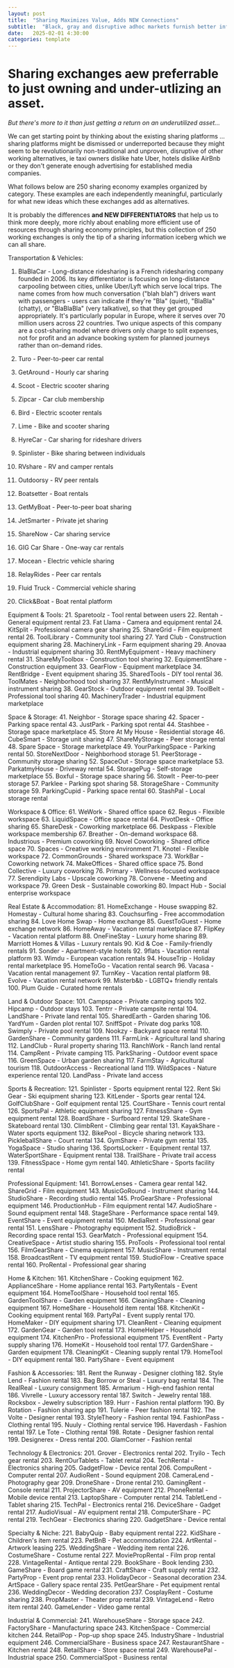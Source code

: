```yaml
---
layout: post
title:  "Sharing Maximizes Value, Adds NEW Connections"
subtitle:  "Black, gray and disruptive adhoc markets furnish better information and communication"
date:   2025-02-01 4:30:00
categories: template
---
```



# Sharing exchanges aew preferrable to just owning and under-utlizing an asset.

*But there's more to it than just getting a return on an underutilized asset...*

We can get starting point by thinking about the existing sharing platforms ... sharing platforms might be dismissed or underreported because they might seem to be revolutionarily non-traditional and unproven, disruptive of other working alternatives, ie taxi owners  dislike hate Uber, hotels dislike AirBnb or they don't generate enough advertising for established media companies. 

What follows below are 250 sharing economy examples organized by category. These examples are each independently meaningful, particularly for what new ideas which these exchanges add as alternatives. 

It is probably the differences **and NEW DIFFERENTIATORS** that help us to think more deeply, more richly about enabling more efficient use of resources through sharing economy principles, but this collection of 250 working exchanges is only the tip of a sharing information iceberg which we can all share.

Transportation & Vehicles:

1. BlaBlaCar - Long-distance ridesharing is a French ridesharing company founded in 2006. Its key differentiator is focusing on long-distance carpooling between cities, unlike Uber/Lyft which serve local trips. The name comes from how much conversation ("blah blah") drivers want with passengers - users can indicate if they're "Bla" (quiet), "BlaBla" (chatty), or "BlaBlaBla" (very talkative), so that they get grouped appropriately. It's particularly popular in Europe, where it serves over 70 million users across 22 countries. Two unique aspects of this company are a cost-sharing model where drivers only charge to split expenses, not for profit and an advance booking system for planned journeys rather than on-demand rides.

2. Turo - Peer-to-peer car rental
3. GetAround - Hourly car sharing
4. Scoot - Electric scooter sharing
5. Zipcar - Car club membership
6. Bird - Electric scooter rentals
7. Lime - Bike and scooter sharing
8. HyreCar - Car sharing for rideshare drivers
9. Spinlister - Bike sharing between individuals
10. RVshare - RV and camper rentals
11. Outdoorsy - RV peer rentals
12. Boatsetter - Boat rentals
13. GetMyBoat - Peer-to-peer boat sharing
14. JetSmarter - Private jet sharing
15. ShareNow - Car sharing service
16. GIG Car Share - One-way car rentals
17. Mocean - Electric vehicle sharing
18. RelayRides - Peer car rentals
19. Fluid Truck - Commercial vehicle sharing
20. Click&Boat - Boat rental platform

Equipment & Tools:
21. Sparetoolz - Tool rental between users
22. Rentah - General equipment rental
23. Fat Llama - Camera and equipment rental
24. KitSplit - Professional camera gear sharing
25. ShareGrid - Film equipment rental
26. ToolLibrary - Community tool sharing
27. Yard Club - Construction equipment sharing
28. MachineryLink - Farm equipment sharing
29. Anovaa - Industrial equipment sharing
30. RentMyEquipment - Heavy machinery rental
31. ShareMyToolbox - Construction tool sharing
32. EquipmentShare - Construction equipment
33. GearFlow - Equipment marketplace
34. RentBridge - Event equipment sharing
35. SharedTools - DIY tool rental
36. ToolMates - Neighborhood tool sharing
37. RentMyInstrument - Musical instrument sharing
38. GearStock - Outdoor equipment rental
39. ToolBelt - Professional tool sharing
40. MachineryTrader - Industrial equipment marketplace

Space & Storage:
41. Neighbor - Storage space sharing
42. Spacer - Parking space rental
43. JustPark - Parking spot rental
44. Stashbee - Storage space marketplace
45. Store At My House - Residential storage
46. CubeSmart - Storage unit sharing
47. ShareMyStorage - Peer storage rental
48. Spare Space - Storage marketplace
49. YourParkingSpace - Parking rental
50. StoreNextDoor - Neighborhood storage
51. PeerStorage - Community storage sharing
52. SpaceOut - Storage space marketplace
53. ParkatmyHouse - Driveway rental
54. StoragePug - Self-storage marketplace
55. Boxful - Storage space sharing
56. StowIt - Peer-to-peer storage
57. Parklee - Parking spot sharing
58. StorageShare - Community storage
59. ParkingCupid - Parking space rental
60. StashPal - Local storage rental

Workspace & Office:
61. WeWork - Shared office space
62. Regus - Flexible workspace
63. LiquidSpace - Office space rental
64. PivotDesk - Office sharing
65. ShareDesk - Coworking marketplace
66. Deskpass - Flexible workspace membership
67. Breather - On-demand workspace
68. Industrious - Premium coworking
69. Novel Coworking - Shared office space
70. Spaces - Creative working environment
71. Knotel - Flexible workspace
72. CommonGrounds - Shared workspace
73. WorkBar - Coworking network
74. MakeOffices - Shared office space
75. Bond Collective - Luxury coworking
76. Primary - Wellness-focused workspace
77. Serendipity Labs - Upscale coworking
78. Convene - Meeting and workspace
79. Green Desk - Sustainable coworking
80. Impact Hub - Social enterprise workspace

Real Estate & Accommodation:
81. HomeExchange - House swapping
82. Homestay - Cultural home sharing
83. Couchsurfing - Free accommodation sharing
84. Love Home Swap - Home exchange
85. GuestToGuest - Home exchange network
86. HomeAway - Vacation rental marketplace
87. FlipKey - Vacation rental platform
88. OneFineStay - Luxury home sharing
89. Marriott Homes & Villas - Luxury rentals
90. Kid & Coe - Family-friendly rentals
91. Sonder - Apartment-style hotels
92. 9flats - Vacation rental platform
93. Wimdu - European vacation rentals
94. HouseTrip - Holiday rental marketplace
95. HomeToGo - Vacation rental search
96. Vacasa - Vacation rental management
97. TurnKey - Vacation rental platform
98. Evolve - Vacation rental network
99. Misterb&b - LGBTQ+ friendly rentals
100. Plum Guide - Curated home rentals

Land & Outdoor Space:
101. Campspace - Private camping spots
102. Hipcamp - Outdoor stays
103. Tentrr - Private campsite rental
104. LandShare - Private land rental
105. SharedEarth - Garden sharing
106. YardYum - Garden plot rental
107. SniffSpot - Private dog parks
108. Swimply - Private pool rental
109. Nookzy - Backyard space rental
110. GardenShare - Community gardens
111. FarmLink - Agricultural land sharing
112. LandClub - Rural property sharing
113. RanchWork - Ranch land rental
114. CampRent - Private camping
115. ParkSharing - Outdoor event space
116. GreenSpace - Urban garden sharing
117. FarmStay - Agricultural tourism
118. OutdoorAccess - Recreational land
119. WildSpaces - Nature experience rental
120. LandPass - Private land access

Sports & Recreation:
121. Spinlister - Sports equipment rental
122. Rent Ski Gear - Ski equipment sharing
123. KitLender - Sports gear rental
124. GolfClubShare - Golf equipment rental
125. CourtShare - Tennis court rental
126. SportsPal - Athletic equipment sharing
127. FitnessShare - Gym equipment rental
128. BoardShare - Surfboard rental
129. SkateShare - Skateboard rental
130. ClimbRent - Climbing gear rental
131. KayakShare - Water sports equipment
132. BikePool - Bicycle sharing network
133. PickleballShare - Court rental
134. GymShare - Private gym rental
135. YogaSpace - Studio sharing
136. SportsLockerr - Equipment rental
137. WaterSportShare - Equipment rental
138. TrailShare - Private trail access
139. FitnessSpace - Home gym rental
140. AthleticShare - Sports facility rental

Professional Equipment:
141. BorrowLenses - Camera gear rental
142. ShareGrid - Film equipment
143. MusicGoRound - Instrument sharing
144. StudioShare - Recording studio rental
145. ProGearShare - Professional equipment
146. ProductionHub - Film equipment rental
147. AudioShare - Sound equipment rental
148. StageShare - Performance space rental
149. EventShare - Event equipment rental
150. MediaRent - Professional gear rental
151. LensShare - Photography equipment
152. StudioBrick - Recording space rental
153. GearMatch - Professional equipment
154. CreativeSpace - Artist studio sharing
155. ProTools - Professional tool rental
156. FilmGearShare - Cinema equipment
157. MusicShare - Instrument rental
158. BroadcastRent - TV equipment rental
159. StudioFlow - Creative space rental
160. ProRental - Professional gear sharing

Home & Kitchen:
161. KitchenShare - Cooking equipment
162. ApplianceShare - Home appliance rental
163. PartyRentals - Event equipment
164. HomeToolShare - Household tool rental
165. GardenToolShare - Garden equipment
166. CleaningShare - Cleaning equipment
167. HomeShare - Household item rental
168. KitchenKit - Cooking equipment rental
169. PartyPal - Event supply rental
170. HomeMaker - DIY equipment sharing
171. CleanRent - Cleaning equipment
172. GardenGear - Garden tool rental
173. HomeHelper - Household equipment
174. KitchenPro - Professional equipment
175. EventRent - Party supply sharing
176. HomeKit - Household tool rental
177. GardenShare - Garden equipment
178. CleaningKit - Cleaning supply rental
179. HomeTool - DIY equipment rental
180. PartyShare - Event equipment

Fashion & Accessories:
181. Rent the Runway - Designer clothing
182. Style Lend - Fashion rental
183. Bag Borrow or Steal - Luxury bag rental
184. The RealReal - Luxury consignment
185. Armarium - High-end fashion rental
186. Vivrelle - Luxury accessory rental
187. Switch - Jewelry rental
188. Rocksbox - Jewelry subscription
189. Hurr - Fashion rental platform
190. By Rotation - Fashion sharing app
191. Tulerie - Peer fashion rental
192. The Volte - Designer rental
193. StyleTheory - Fashion rental
194. FashionPass - Clothing rental
195. Nuuly - Clothing rental service
196. Haverdash - Fashion rental
197. Le Tote - Clothing rental
198. Rotate - Designer fashion rental
199. Designerex - Dress rental
200. GlamCorner - Fashion rental

Technology & Electronics:
201. Grover - Electronics rental
202. Tryilo - Tech gear rental
203. RentOurTablets - Tablet rental
204. TechRental - Electronics sharing
205. GadgetFlow - Device rental
206. CompuRent - Computer rental
207. AudioRent - Sound equipment
208. CameraLend - Photography gear
209. DroneShare - Drone rental
210. GamingRent - Console rental
211. ProjectorShare - AV equipment
212. PhoneRental - Mobile device rental
213. LaptopShare - Computer rental
214. TabletLend - Tablet sharing
215. TechPal - Electronics rental
216. DeviceShare - Gadget rental
217. AudioVisual - AV equipment rental
218. ComputerShare - PC rental
219. TechGear - Electronics sharing
220. GadgetShare - Device rental

Specialty & Niche:
221. BabyQuip - Baby equipment rental
222. KidShare - Children's item rental
223. PetBnB - Pet accommodation
224. ArtRental - Artwork leasing
225. WeddingShare - Wedding item rental
226. CostumeShare - Costume rental
227. MoviePropRental - Film prop rental
228. VintageRental - Antique rental
229. BookShare - Book lending
230. GameShare - Board game rental
231. CraftShare - Craft supply rental
232. PartyProp - Event prop rental
233. HolidayDecor - Seasonal decoration
234. ArtSpace - Gallery space rental
235. PetGearShare - Pet equipment rental
236. WeddingDecor - Wedding decoration
237. CosplayRent - Costume sharing
238. PropMaster - Theater prop rental
239. VintageLend - Retro item rental
240. GameLender - Video game rental

Industrial & Commercial:
241. WarehouseShare - Storage space
242. FactoryShare - Manufacturing space
243. KitchenSpace - Commercial kitchen
244. RetailPop - Pop-up shop space
245. IndustryShare - Industrial equipment
246. CommercialShare - Business space
247. RestaurantShare - Kitchen rental
248. RetailShare - Store space rental
249. WarehousePal - Industrial space
250. CommercialSpot - Business rental


